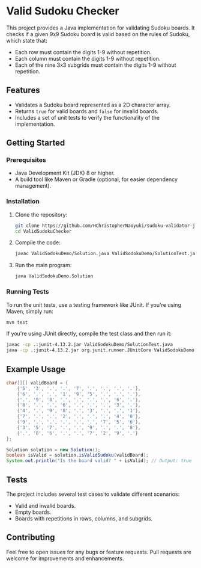 # Valid Sudoku Checker

This project provides a Java implementation for validating Sudoku boards. It checks if a given 9x9 Sudoku board is valid based on the rules of Sudoku, which state that:

- Each row must contain the digits 1-9 without repetition.
- Each column must contain the digits 1-9 without repetition.
- Each of the nine 3x3 subgrids must contain the digits 1-9 without repetition.

## Features

- Validates a Sudoku board represented as a 2D character array.
- Returns `true` for valid boards and `false` for invalid boards.
- Includes a set of unit tests to verify the functionality of the implementation.

## Getting Started

### Prerequisites

- Java Development Kit (JDK) 8 or higher.
- A build tool like Maven or Gradle (optional, for easier dependency management).

### Installation

1. Clone the repository:
   ```bash
   git clone https://github.com/HChristopherNaoyuki/sudoku-validator-java-project.git
   cd ValidSudokuChecker
   ```

2. Compile the code:
   ```bash
   javac ValidSodokuDemo/Solution.java ValidSodokuDemo/SolutionTest.java
   ```

3. Run the main program:
   ```bash
   java ValidSodokuDemo.Solution
   ```

### Running Tests

To run the unit tests, use a testing framework like JUnit. If you're using Maven, simply run:
```bash
mvn test
```

If you're using JUnit directly, compile the test class and then run it:
```bash
javac -cp .:junit-4.13.2.jar ValidSodokuDemo/SolutionTest.java
java -cp .:junit-4.13.2.jar org.junit.runner.JUnitCore ValidSodokuDemo.SolutionTest
```

## Example Usage

```java
char[][] validBoard = {
    {'5', '3', '.', '.', '7', '.', '.', '.', '.'},
    {'6', '.', '.', '1', '9', '5', '.', '.', '.'},
    {'.', '9', '8', '.', '.', '.', '.', '6', '.'},
    {'8', '.', '.', '6', '.', '.', '.', '3', '.'},
    {'4', '.', '9', '8', '.', '3', '.', '.', '1'},
    {'7', '.', '.', '2', '.', '.', '.', '4', '8'},
    {'9', '.', '.', '.', '.', '.', '7', '5', '6'},
    {'3', '5', '7', '.', '.', '9', '.', '.', '8'},
    {'.', '8', '6', '.', '.', '7', '2', '9', '.'}
};

Solution solution = new Solution();
boolean isValid = solution.isValidSudoku(validBoard);
System.out.println("Is the board valid? " + isValid); // Output: true
```

## Tests

The project includes several test cases to validate different scenarios:

- Valid and invalid boards.
- Empty boards.
- Boards with repetitions in rows, columns, and subgrids.

## Contributing

Feel free to open issues for any bugs or feature requests. Pull requests are welcome for improvements and enhancements.

